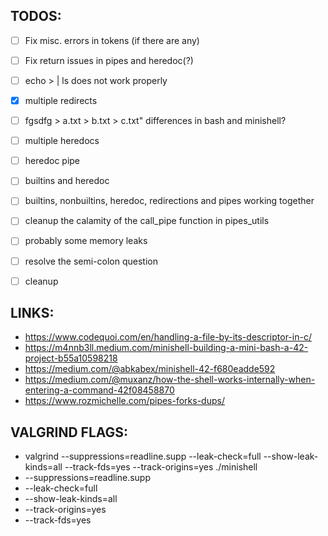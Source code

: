 ## TODOS:

- [ ] Fix misc. errors in tokens (if there are any)

- [ ] Fix return issues in pipes and heredoc(?)

- [ ] echo > | ls does not work properly

- [x] multiple redirects

- [ ] fgsdfg > a.txt > b.txt > c.txt" differences in bash and minishell?

- [ ] multiple heredocs

- [ ] heredoc pipe

- [ ] builtins and heredoc

- [ ] builtins, nonbuiltins, heredoc, redirections and pipes working together

- [ ] cleanup the calamity of the call_pipe function in pipes_utils

- [ ] probably some memory leaks

- [ ] resolve the semi-colon question

- [ ] cleanup

## LINKS:
- https://www.codequoi.com/en/handling-a-file-by-its-descriptor-in-c/
- https://m4nnb3ll.medium.com/minishell-building-a-mini-bash-a-42-project-b55a10598218
- https://medium.com/@abkabex/minishell-42-f680eadde592
- https://medium.com/@muxanz/how-the-shell-works-internally-when-entering-a-command-42f08458870
- https://www.rozmichelle.com/pipes-forks-dups/

## VALGRIND FLAGS:
- valgrind --suppressions=readline.supp --leak-check=full --show-leak-kinds=all --track-fds=yes --track-origins=yes ./minishell
- --suppressions=readline.supp
- --leak-check=full
- --show-leak-kinds=all
- --track-origins=yes
- --track-fds=yes
